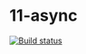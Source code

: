 # 11-async
[![Build status](https://ci.appveyor.com/api/projects/status/93s25cq8qx4ho5qc?svg=true)](https://ci.appveyor.com/project/Svetlana-Kutyeva1974/11-async)
